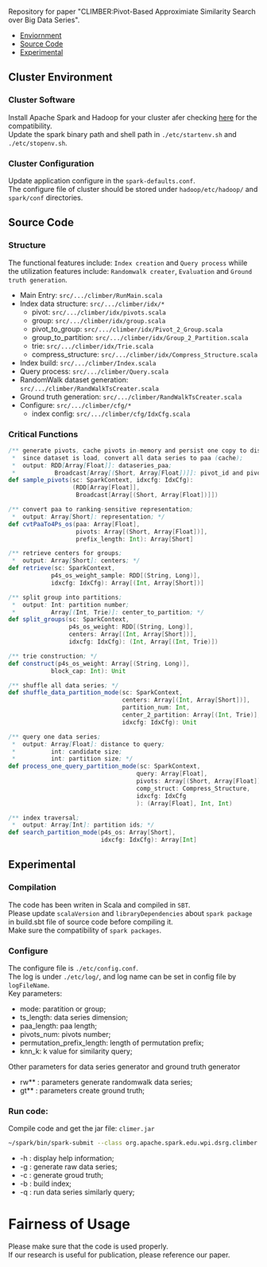 Repository for paper "CLIMBER:Pivot-Based Approximiate Similarity Search over Big Data Series".

* [Enviornment](#cluster-environment)
* [Source Code](#source-code)
* [Experimental](#experimental)

## Cluster Environment
### Cluster Software
Install Apache Spark and Hadoop for your cluster afer checking [here](https://spark.apache.org/downloads.html) for the compatibility.\
Update the spark binary path and shell path in `./etc/startenv.sh` and `./etc/stopenv.sh`.

### Cluster Configuration

Update application configure in the `spark-defaults.conf`.  
The configure file of cluster should be stored under `hadoop/etc/hadoop/` and `spark/conf` directories.


## Source Code

### Structure
The functional features include: `Index creation` and `Query process` whiile the utilization features include: `Randomwalk creater`, `Evaluation` and `Ground truth generation`.

- Main Entry: `src/.../climber/RunMain.scala`
- Index data structure: `src/.../climber/idx/*`
  - pivot: `src/.../climber/idx/pivots.scala`
  - group: `src/.../climber/idx/group.scala`
  - pivot_to_group: `src/.../climber/idx/Pivot_2_Group.scala`
  - group_to_partition: `src/.../climber/idx/Group_2_Partition.scala`
  - trie: `src/.../climber/idx/Trie.scala`
  - compress_structure: `src/.../climber/idx/Compress_Structure.scala`
- Index build: `src/.../climber/Index.scala`
- Query process: `src/.../climber/Query.scala`
- RandomWalk dataset generation: `src/.../climber/RandWalkTsCreater.scala`
- Ground truth generation: `src/.../climber/RandWalkTsCreater.scala`
- Configure:  `src/.../climber/cfg/*`
  - index config: `src/.../climber/cfg/IdxCfg.scala`

### Critical Functions

```scala
/** generate pivots, cache pivots in-memory and persist one copy to disk;
 *  since dataset is load, convert all data series to paa (cache);
 *  output: RDD[Array[Float]]: dataseries_paa;
 *           Broadcast[Array[(Short, Array[Float])]]: pivot_id and pivots; */          
def sample_pivots(sc: SparkContext, idxcfg: IdxCfg): 
                  (RDD[Array[Float]], 
                   Broadcast[Array[(Short, Array[Float])]])
```

```scala
/** convert paa to ranking-sensitive representation;
 *  output: Array[Short]: representation; */  
def cvtPaaTo4Ps_os(paa: Array[Float],
                   pivots: Array[(Short, Array[Float])],
                   prefix_length: Int): Array[Short]
```

```scala
/** retrieve centers for groups;
 *  output: Array[Short]: centers; */  
def retrieve(sc: SparkContext,
            p4s_os_weight_sample: RDD[(String, Long)],
            idxcfg: IdxCfg): Array[(Int, Array[Short])]
```

```scala
/** split group into partitions;
 *  output: Int: partition number;
 *          Array[(Int, Trie)]: center_to_partition; */ 
def split_groups(sc: SparkContext,
                 p4s_os_weight: RDD[(String, Long)],
                 centers: Array[(Int, Array[Short])],
                 idxcfg: IdxCfg): (Int, Array[(Int, Trie)])
```
```scala
/** trie construction; */ 
def construct(p4s_os_weight: Array[(String, Long)],
            block_cap: Int): Unit
```
```scala
/** shuffle all data series; */ 
def shuffle_data_partition_mode(sc: SparkContext,
                                centers: Array[(Int, Array[Short])],
                                partition_num: Int,
                                center_2_partition: Array[(Int, Trie)],
                                idxcfg: IdxCfg): Unit
```

```scala
/** query one data series; 
 *  output: Array[Float]: distance to query;
 *          int: candidate size;
 *          int: partition size; */
def process_one_query_partition_mode(sc: SparkContext,
                                    query: Array[Float],
                                    pivots: Array[(Short, Array[Float])],
                                    comp_struct: Compress_Structure,
                                    idxcfg: IdxCfg
                                    ): (Array[Float], Int, Int)
```

```scala
/** index traversal; 
 *  output: Array[Int]: partition ids; */ 
def search_partition_mode(p4s_os: Array[Short], 
                          idxcfg: IdxCfg): Array[Int]
```

## Experimental
### Compilation
The code has been writen in Scala and compiled in `SBT`.\
Please update `scalaVersion` and `libraryDependencies` about `spark package` in build.sbt file of source code before compiling it.\
Make sure the compatibility of `spark packages`.

### Configure 

The configure file is `./etc/config.conf`.\
The log is under `./etc/log/`, and log name can be set in config file by `logFileName`.\
Key parameters:
* mode: paratition or group;
* ts_length: data series dimension;
* paa_length: paa length;
* pivots_num: pivots number;
* permutation_prefix_length: length of permutation prefix;
* knn_k: k value for similarity query;


Other parameters for data series generator and ground truth generator
* rw**  : parameters generate randomwalk data series;
* gt**  : parameters create ground truth;

### Run code:
Compile code and get the jar file: `climer.jar`

```sh
~/spark/bin/spark-submit --class org.apache.spark.edu.wpi.dsrg.climber --properties-file ./spark-defaults.conf  climer.jar -h
```
* -h : display help information;
* -g : generate raw data series;
* -c : generate groud truth;
* -b : build index;
* -q : run data series similarly query;

#  Fairness of Usage 
Please make sure that the code is used properly.\
If our research is useful for publication, please reference our paper.
